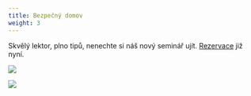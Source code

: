 ```yaml
---
title: Bezpečný domov
weight: 3
---
```

Skvělý lektor, plno tipů, nenechte si náš nový seminář ujít. [Rezervace](https://vigvam.webooker.eu/) již nyní.

![](/images/uploads/banery_vigvam-9-.jpg)

![](/images/uploads/banery_vigvam-4-.jpg)